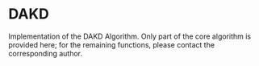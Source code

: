 # DAKD
Implementation of the DAKD Algorithm.
Only part of the core algorithm is provided here; for the remaining functions, please contact the corresponding author.
